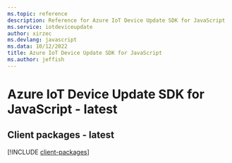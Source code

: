 ```yaml
---
ms.topic: reference
description: Reference for Azure IoT Device Update SDK for JavaScript
ms.service: iotdeviceupdate
author: xirzec
ms.devlang: javascript
ms.data: 10/12/2022
title: Azure IoT Device Update SDK for JavaScript
ms.author: jeffish
---
```

# Azure IoT Device Update SDK for JavaScript - latest

## Client packages - latest
[!INCLUDE [client-packages](iot-device-update-client-index.md)]